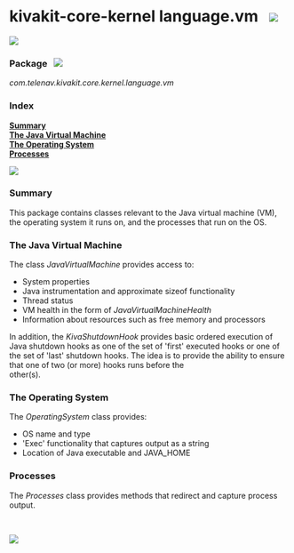 # kivakit-core-kernel language.vm &nbsp; ![](../../../documentation/images/jvm-56.png)

![](../documentation/images/horizontal-line.png)

### Package &nbsp; ![](../../../documentation/images/box-32.png)

*com.telenav.kivakit.core.kernel.language.vm*

### Index

[**Summary**](#summary)  
[**The Java Virtual Machine**](#the-java-virtual-machine)  
[**The Operating System**](#the-operating-system)  
[**Processes**](#processes)

![](../documentation/images/horizontal-line.png)

### Summary <a name="summary"></a>

This package contains classes relevant to the Java virtual machine (VM), the operating system it runs on, and the processes that run on the OS.

### The Java Virtual Machine

The class *JavaVirtualMachine* provides access to:

* System properties
* Java instrumentation and approximate sizeof functionality
* Thread status
* VM health in the form of *JavaVirtualMachineHealth*
* Information about resources such as free memory and processors

In addition, the *KivaShutdownHook* provides basic ordered execution of Java shutdown hooks as one of the set of 'first' executed hooks or one of the set of 'last' shutdown hooks. The idea is to provide the ability to ensure that one of two (or more) hooks runs before the  
other(s).

### The Operating System

The *OperatingSystem* class provides:

* OS name and type
* 'Exec' functionality that captures output as a string
* Location of Java executable and JAVA_HOME

### Processes

The *Processes* class provides methods that redirect and capture process output.

<br/>

![](../documentation/images/horizontal-line.png)
